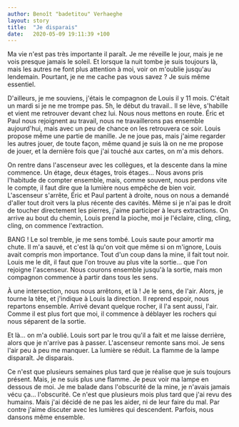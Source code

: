 ```yaml
---
author: Benoît "badetitou" Verhaeghe
layout: story
title:  "Je disparais"
date:   2020-05-09 19:11:39 +100
---
```


Ma vie n'est pas très importante il paraît.
Je me réveille le jour, mais je ne vois presque jamais le soleil.
Et lorsque la nuit tombe je suis toujours là, mais les autres ne font plus attention à moi, voir on m'oublie jusqu'au lendemain.
Pourtant, je ne me cache pas vous savez ?
Je suis même essentiel.

D'ailleurs, je me souviens, j'étais le compagnon de Louis il y 11 mois.
C'était un mardi si je ne me trompe pas.
5h, le début du travail.. Il se lève, s'habille et vient me retrouver devant chez lui.
Nous nous mettons en route.
Éric et Paul nous rejoignent au travail, nous ne travaillerons pas ensemble aujourd'hui, mais avec un peu de chance on les retrouvera ce soir.
Louis propose même une partie de manille.
Je ne joue pas, mais j'aime regarder les autres jouer, de toute façon, même quand je suis là on ne me propose de jouer,
    et la dernière fois que j'ai touché aux cartes, on m'a mis dehors.

On rentre dans l'ascenseur avec les collègues, et la descente dans la mine commence.
Un étage, deux étages, trois étages... Nous avons pris l'habitude de compter ensemble,
    mais, comme souvent, nous perdons vite le compte, il faut dire que la lumière nous empêche de bien voir.
L'ascenseur s'arrête, Éric et Paul partent à droite, nous on nous a demandé d'aller tout droit vers la plus récente des cavités.
Même si je n'ai pas le droit de toucher directement les pierres, j'aime participer à leurs extractions.
On arrive au bout du chemin, Louis prend la pioche, moi je l'éclaire, cling, cling, cling, on commence l'extraction.

BANG !
Le sol tremble, je me sens tombé.
Louis saute pour amortir ma chute.
Il m'a sauvé, et c'est là qu'on voit que même si on m'ignore, Louis avait compris mon importance.
Tout d'un coup dans la mine, il fait tout noir.
Louis me le dit, il faut que l'on trouve au plus vite la sortie... que l'on rejoigne l'ascenseur.
Nous courons ensemble jusqu'à la sortie, mais mon compagnon commence à partir dans tous les sens.

À une intersection, nous nous arrêtons, et là !
Je le sens, de l'air.
Alors, je tourne la tête, et j'indique à Louis la direction.
Il reprend espoir, nous repartons ensemble.
Arrivé devant quelque rocher, il l'a sent aussi, l'air.
Comme il est plus fort que moi, il commence à déblayer les rochers qui nous séparent de la sortie.

Et là... on m'a oublié.
Louis sort par le trou qu'il a fait et me laisse derrière, alors que je n'arrive pas à passer.
L'ascenseur remonte sans moi.
Je sens l'air peu à peu me manquer.
La lumière se réduit.
La flamme de la lampe disparaît.
Je disparais.

Ce n'est que plusieurs semaines plus tard que je réalise que je suis toujours présent.
Mais, je ne suis plus une flamme.
Je peux voir ma lampe en dessous de moi.
Je me balade dans l'obscurité de la mine, je n'avais jamais vécu ça... l'obscurité.
Ce n'est que plusieurs mois plus tard que j'ai revu des humains.
Mais j'ai décidé de ne pas les aider, ni de leur faire du mal.
Par contre j'aime discuter avec les lumières qui descendent.
Parfois, nous dansons même ensemble.
